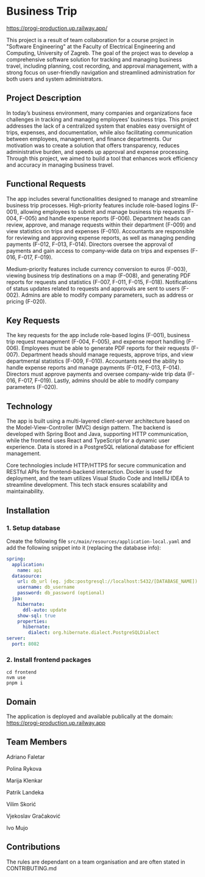 # Business Trip 
https://progi-production.up.railway.app/

This project is a result of team collaboration for a course project in "Software Engineering" at the Faculty of Electrical Engineering and Computing, University of Zagreb. The goal of the project was to develop a comprehensive software solution for tracking and managing business travel, including planning, cost recording, and approval management, with a strong focus on user-friendly navigation and streamlined administration for both users and system administrators.

## Project Description
In today’s business environment, many companies and organizations face challenges in tracking and managing employees’ business trips. This project addresses the lack of a centralized system that enables easy oversight of trips, expenses, and documentation, while also facilitating communication between employees, management, and finance departments. Our motivation was to create a solution that offers transparency, reduces administrative burden, and speeds up approval and expense processing. Through this project, we aimed to build a tool that enhances work efficiency and accuracy in managing business travel. 

## Functional Requests

The app includes several functionalities designed to manage and streamline business trip processes. High-priority features include role-based logins (F-001), allowing employees to submit and manage business trip requests (F-004, F-005) and handle expense reports (F-006). Department heads can review, approve, and manage requests within their department (F-009) and view statistics on trips and expenses (F-010). Accountants are responsible for reviewing and approving expense reports, as well as managing pending payments (F-012, F-013, F-014). Directors oversee the approval of payments and gain access to company-wide data on trips and expenses (F-016, F-017, F-019).

Medium-priority features include currency conversion to euros (F-003), viewing business trip destinations on a map (F-008), and generating PDF reports for requests and statistics (F-007, F-011, F-015, F-018). Notifications of status updates related to requests and approvals are sent to users (F-002). Admins are able to modify company parameters, such as address or pricing (F-020).

## Key Requests

The key requests for the app include role-based logins (F-001), business trip request management (F-004, F-005), and expense report handling (F-006). Employees must be able to generate PDF reports for their requests (F-007). Department heads should manage requests, approve trips, and view departmental statistics (F-009, F-010). Accountants need the ability to handle expense reports and manage payments (F-012, F-013, F-014). Directors must approve payments and oversee company-wide trip data (F-016, F-017, F-019). Lastly, admins should be able to modify company parameters (F-020).

## Technology

The app is built using a multi-layered client-server architecture based on the Model-View-Controller (MVC) design pattern. The backend is developed with Spring Boot and Java, supporting HTTP communication, while the frontend uses React and TypeScript for a dynamic user experience. Data is stored in a PostgreSQL relational database for efficient management.

Core technologies include HTTP/HTTPS for secure communication and RESTful APIs for frontend-backend interaction. Docker is used for deployment, and the team utilizes Visual Studio Code and IntelliJ IDEA to streamline development. This tech stack ensures scalability and maintainability.

## Installation

### 1. Setup database

Create the following file `src/main/resources/application-local.yaml` and add the following snippet into it (replacing the database info):
```yaml
spring:
  application:
    name: api
  datasource:
    url: db_url (eg. jdbc:postgresql://localhost:5432/[DATABASE_NAME])
    username: db_username
    password: db_password (optional)
  jpa:
    hibernate:
      ddl-auto: update
    show-sql: true
    properties:
      hibernate:
        dialect: org.hibernate.dialect.PostgreSQLDialect
server:
  port: 8082
```
### 2. Install frontend packages

```
cd frontend
nvm use
pnpm i
```
## Domain
The application is deployed and available publically at the domain: https://progi-production.up.railway.app

## Team Members

Adriano Faletar 

Polina Rykova

Marija Klenkar

Patrik Landeka 

Vilim Skorić

Vjekoslav Gračaković

Ivo Mujo

## Contributions
The rules are dependant on a team organisation and are often stated in CONTRIBUTING.md







